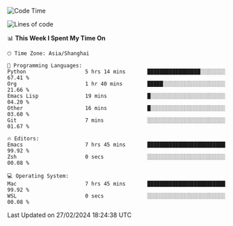 <!--START_SECTION:waka-->
![Code Time](http://img.shields.io/badge/Code%20Time-1%2C800%20hrs%2023%20mins-blue)

![Lines of code](https://img.shields.io/badge/From%20Hello%20World%20I%27ve%20Written-288.3%20thousand%20lines%20of%20code-blue)

📊 **This Week I Spent My Time On** 

```text
🕑︎ Time Zone: Asia/Shanghai

💬 Programming Languages: 
Python                   5 hrs 14 mins       █████████████████░░░░░░░░   67.41 % 
Org                      1 hr 40 mins        █████░░░░░░░░░░░░░░░░░░░░   21.66 % 
Emacs Lisp               19 mins             █░░░░░░░░░░░░░░░░░░░░░░░░   04.20 % 
Other                    16 mins             █░░░░░░░░░░░░░░░░░░░░░░░░   03.60 % 
Git                      7 mins              ░░░░░░░░░░░░░░░░░░░░░░░░░   01.67 % 

🔥 Editors: 
Emacs                    7 hrs 45 mins       █████████████████████████   99.92 % 
Zsh                      0 secs              ░░░░░░░░░░░░░░░░░░░░░░░░░   00.08 % 

💻 Operating System: 
Mac                      7 hrs 45 mins       █████████████████████████   99.92 % 
WSL                      0 secs              ░░░░░░░░░░░░░░░░░░░░░░░░░   00.08 % 
```


 Last Updated on 27/02/2024 18:24:38 UTC
<!--END_SECTION:waka-->
